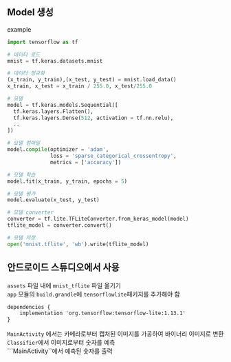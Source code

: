 ## Model 생성
example

```python
import tensorflow as tf

# 데이터 로드
mnist = tf.keras.datasets.mnist

# 데이터 정규화
(x_train, y_train),(x_test, y_test) = mnist.load_data()
x_train, x_test = x_train / 255.0, x_test/255.0

# 모델
model = tf.keras.models.Sequential([
  tf.keras.layers.Flatten(),
  tf.keras.layers.Dense(512, activation = tf.nn.relu),
  ..
])

# 모델 컴파일
model.compile(optimizer = 'adam',
              loss = 'sparse_categorical_crossentropy',
              metrics = ['accuracy'])

# 모델 학습
model.fit(x_train, y_train, epochs = 5)

# 모델 평가
model.evaluate(x_test, y_test)
```
```python
# 모델 converter
converter = tf.lite.TFLiteConverter.from_keras_model(model)
tflite_model = converter.convert()

# 모델 저장
open('mnist.tflite', 'wb').write(tflite_model)
```


## 안드로이드 스튜디오에서 사용
```assets``` 파일 내에 ```mnist_tflite``` 파일 옮기기  
```app``` 모듈의 ```build.grandle```에 ```tensorflowlite```패키지를 추가해야 함

```html
dependencies {
    implementation 'org.tensorflow:tensorflow-lite:1.13.1'
}
```

```MainActivity``` 에서는 카메라로부터 캡처된 이미지를 가공하여 바이너리 이미지로 변환  
```Classifier```에서 이미지로부터 숫자를 예측  
```MainActivity``에서 예측된 숫자를 출력
